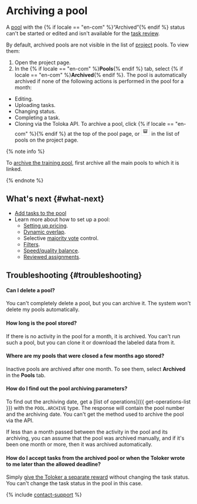 # Archiving a pool

A [pool](../../glossary.md#pool-ru) with the {% if locale == "en-com" %}“Archived”{% endif %} status can't be started or edited and isn't available for the [task review](accept.md).

By default, archived pools are not visible in the list of [project](../../glossary.md#project-ru) pools. To view them:
1. Open the project page.
1. In the {% if locale == "en-com" %}**Pools**{% endif %} tab, select {% if locale == "en-com" %}**Archived**{% endif %}.
The pool is automatically archived if none of the following actions is performed in the pool for a month:
- Editing.
- Uploading tasks.
- Changing status.
- Completing a task.
- Cloning via the Toloka API.
To archive a pool, click {% if locale == "en-com" %}{% endif %} at the top of the pool page, or ![](../_images/other/pool-action-archive.png) in the list of pools on the project page.

{% note info %}

To [archive the training pool](train.md), first archive all the main pools to which it is linked.

{% endnote %}



## What's next {#what-next}

- [Add tasks to the pool](pool.md)
- Learn more about how to set up a pool:
    - [Setting up pricing](dynamic-pricing.md).
    - [Dynamic overlap](dynamic-overlap.md).
    - Selective [majority vote](selective-mvote.md) control.
    - [Filters](filters.md).
    - [Speed/quality balance](adjust.md).
    - [Reviewed assignments](offline-accept.md).



## Troubleshooting {#troubleshooting}

#### Can I delete a pool?

You can't completely delete a pool, but you can archive it. The system won't delete my pools automatically.

#### How long is the pool stored?

If there is no activity in the pool for a month, it is archived. You can't run such a pool, but you can clone it or download the labeled data from it.

#### Where are my pools that were closed a few months ago stored?

Inactive pools are archived after one month. To see them, select **Archived** in the **Pools** tab.

#### How do I find out the pool archiving parameters?

To find out the archiving date, get a [list of operations]({{ get-operations-list }}) with the `POOL.ARCHIVE` type. The response will contain the pool number and the archiving date. You can't get the method used to archive the pool via the API.

If less than a month passed between the activity in the pool and its archiving, you can assume that the pool was archived manually, and if it's been one month or more, then it was archived automatically.

#### How do I accept tasks from the archived pool or when the Toloker wrote to me later than the allowed deadline?

Simply [give the Toloker a separate reward](bonus.md) without changing the task status. You can't change the task status in the pool in this case.


{% include [contact-support](../_includes/contact-support-help.md) %}
